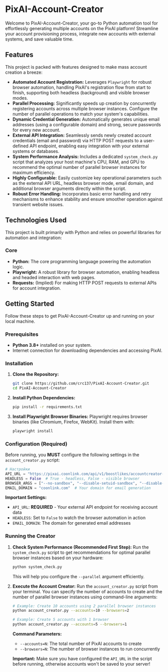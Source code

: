 # PixAI-Account-Creator

Welcome to PixAI-Account-Creator, your go-to Python automation tool for effortlessly generating multiple accounts on the PixAI platform!
Streamline your account provisioning process, integrate new accounts with external systems, and save valuable time.

## Features

This project is packed with features designed to make mass account creation a breeze:
*  **Automated Account Registration:** Leverages `Playwright` for robust browser automation, handling PixAI's registration flow from start to finish, supporting both headless (background) and visible browser modes.
*  **Parallel Processing:** Significantly speeds up creation by concurrently registering accounts across multiple browser instances. Configure the number of parallel operations to match your system's capabilities.
*  **Dynamic Credential Generation:** Automatically generates unique email addresses (using a configurable domain) and strong, secure passwords for every new account.
*  **External API Integration:** Seamlessly sends newly created account credentials (email and password) via HTTP POST requests to a user-defined API endpoint, enabling easy integration with your external systems or databases.
*  **System Performance Analysis:** Includes a dedicated `system_check.py` script that analyzes your host machine's CPU, RAM, and GPU to recommend the optimal number of parallel browser instances for maximum efficiency.
*  **Highly Configurable:** Easily customize key operational parameters such as the external API URL, headless browser mode, email domain, and additional browser arguments directly within the script.
*  **Robust Error Handling:** Incorporates basic error handling and retry mechanisms to enhance stability and ensure smoother operation against transient website issues.

## Technologies Used

This project is built primarily with Python and relies on powerful libraries for automation and integration:

### Core
*   **Python:** The core programming language powering the automation logic.
*   **Playwright:** A robust library for browser automation, enabling headless and headed interaction with web pages.
*   **Requests:** (Implied) For making HTTP POST requests to external APIs for account integration.

## Getting Started

Follow these steps to get PixAI-Account-Creator up and running on your local machine.

### Prerequisites

*   **Python 3.8+** installed on your system.
*   Internet connection for downloading dependencies and accessing PixAI.

### Installation

1.  **Clone the Repository:**
    ```bash
    git clone https://github.com/crc137/PixAI-Account-Creator.git
    cd PixAI-Account-Creator
    ```
2.  **Install Python Dependencies:**
    ```bash
    pip install -r requirements.txt
    ```
3.  **Install Playwright Browser Binaries:**
    Playwright requires browser binaries (like Chromium, Firefox, WebKit). Install them with:
    ```bash
    playwright install
    ```

### Configuration (Required)

Before running, you **MUST** configure the following settings in the `account_creator.py` script:

```python
# Настройки
API_URL = "https://pixai.coonlink.com/api/v1/boostlikes/accountcreator-add"  # YOUR API URL
HEADLESS = False  # True - headless, False - visible browser
BROWSER_ARGS = ["--no-sandbox", "--disable-setuid-sandbox", "--disable-dev-shm-usage"]
EMAIL_DOMAIN = "coonlink.com"  # Your domain for email generation
```

**Important Settings:**
*   `API_URL`: **REQUIRED** - Your external API endpoint for receiving account data
*   `HEADLESS`: Set to `False` to watch the browser automation in action
*   `EMAIL_DOMAIN`: The domain for generated email addresses

### Running the Creator

1.  **Check System Performance (Recommended First Step):**
    Run the `system_check.py` script to get recommendations for optimal parallel browser instances based on your hardware:
    ```bash
    python system_check.py
    ```
    This will help you configure the `--parallel` argument efficiently.

2.  **Execute the Account Creator:**
    Run the `account_creator.py` script from your terminal. You can specify the number of accounts to create and the number of parallel browser instances using command-line arguments:

    ```bash
    # Example: Create 10 accounts using 2 parallel browser instances
    python account_creator.py --accounts=10 --browsers=2

    # Example: Create 5 accounts with 1 browser
    python account_creator.py --accounts=5 --browsers=1
    ```
    
    **Command Parameters:**
    *   `--accounts=N`: The total number of PixAI accounts to create
    *   `--browsers=N`: The number of browser instances to run concurrently
    
    **Important:** Make sure you have configured the `API_URL` in the script before running, otherwise accounts won't be saved to your server!
